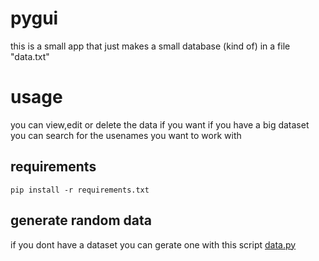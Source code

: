 # pygui
this is a small app that just makes a small database (kind of) in a file "data.txt" 
# usage
you can view,edit or delete the data if you want 
if you have a big dataset you can search for the usenames you want to work with 
## requirements
```
pip install -r requirements.txt
```
## generate random data
if you dont have a dataset you can gerate one with this script [data.py](data.py)

